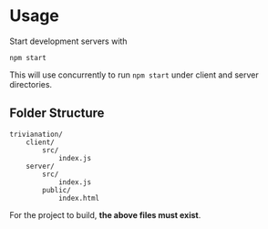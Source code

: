 # Usage

Start development servers with

```
npm start
```
This will use concurrently to run <code>npm start</code> under client and server directories.
## Folder Structure
```
trivianation/
    client/
        src/
            index.js
    server/
        src/
            index.js
        public/
            index.html
```

For the project to build, **the above files must exist**.